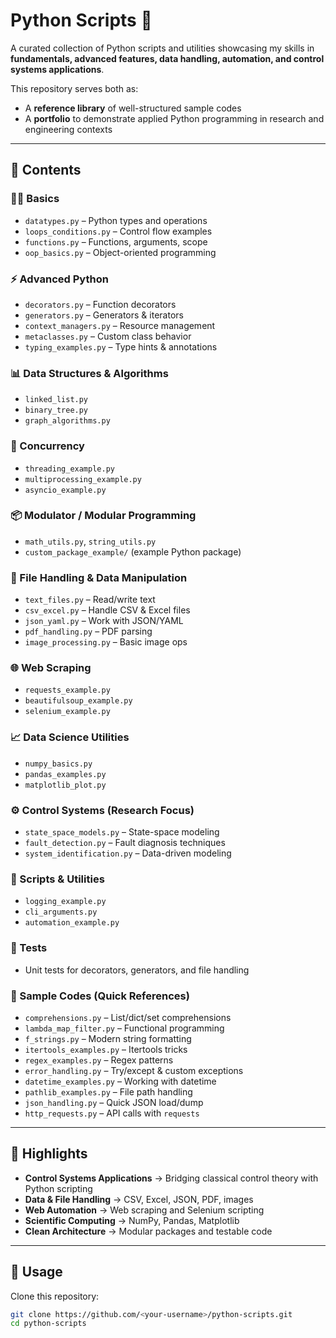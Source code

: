 
# Python Scripts 🐍

A curated collection of Python scripts and utilities showcasing my skills in **fundamentals, advanced features, data handling, automation, and control systems applications**.  

This repository serves both as:
- A **reference library** of well-structured sample codes  
- A **portfolio** to demonstrate applied Python programming in research and engineering contexts  

---

## 📂 Contents

### 🧑‍💻 Basics
- `datatypes.py` – Python types and operations  
- `loops_conditions.py` – Control flow examples  
- `functions.py` – Functions, arguments, scope  
- `oop_basics.py` – Object-oriented programming  

### ⚡ Advanced Python
- `decorators.py` – Function decorators  
- `generators.py` – Generators & iterators  
- `context_managers.py` – Resource management  
- `metaclasses.py` – Custom class behavior  
- `typing_examples.py` – Type hints & annotations  

### 📊 Data Structures & Algorithms
- `linked_list.py`  
- `binary_tree.py`  
- `graph_algorithms.py`  

### 🔀 Concurrency
- `threading_example.py`  
- `multiprocessing_example.py`  
- `asyncio_example.py`  

### 📦 Modulator / Modular Programming
- `math_utils.py`, `string_utils.py`  
- `custom_package_example/` (example Python package)  

### 📁 File Handling & Data Manipulation
- `text_files.py` – Read/write text  
- `csv_excel.py` – Handle CSV & Excel files  
- `json_yaml.py` – Work with JSON/YAML  
- `pdf_handling.py` – PDF parsing  
- `image_processing.py` – Basic image ops  

### 🌐 Web Scraping
- `requests_example.py`  
- `beautifulsoup_example.py`  
- `selenium_example.py`  

### 📈 Data Science Utilities
- `numpy_basics.py`  
- `pandas_examples.py`  
- `matplotlib_plot.py`  

### ⚙️ Control Systems (Research Focus)
- `state_space_models.py` – State-space modeling  
- `fault_detection.py` – Fault diagnosis techniques  
- `system_identification.py` – Data-driven modeling  

### 📝 Scripts & Utilities
- `logging_example.py`  
- `cli_arguments.py`  
- `automation_example.py`  

### 🧪 Tests
- Unit tests for decorators, generators, and file handling  

### 🧩 Sample Codes (Quick References)
- `comprehensions.py` – List/dict/set comprehensions  
- `lambda_map_filter.py` – Functional programming  
- `f_strings.py` – Modern string formatting  
- `itertools_examples.py` – Itertools tricks  
- `regex_examples.py` – Regex patterns  
- `error_handling.py` – Try/except & custom exceptions  
- `datetime_examples.py` – Working with datetime  
- `pathlib_examples.py` – File path handling  
- `json_handling.py` – Quick JSON load/dump  
- `http_requests.py` – API calls with `requests`  

---

## 🚀 Highlights
- **Control Systems Applications** → Bridging classical control theory with Python scripting  
- **Data & File Handling** → CSV, Excel, JSON, PDF, images  
- **Web Automation** → Web scraping and Selenium scripting  
- **Scientific Computing** → NumPy, Pandas, Matplotlib  
- **Clean Architecture** → Modular packages and testable code  

---

## 📌 Usage
Clone this repository:
```bash
git clone https://github.com/<your-username>/python-scripts.git
cd python-scripts
